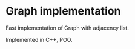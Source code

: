 # Graph implementation 

Fast implementation of Graph with adjacency list.

Implemented in C++, POO.
